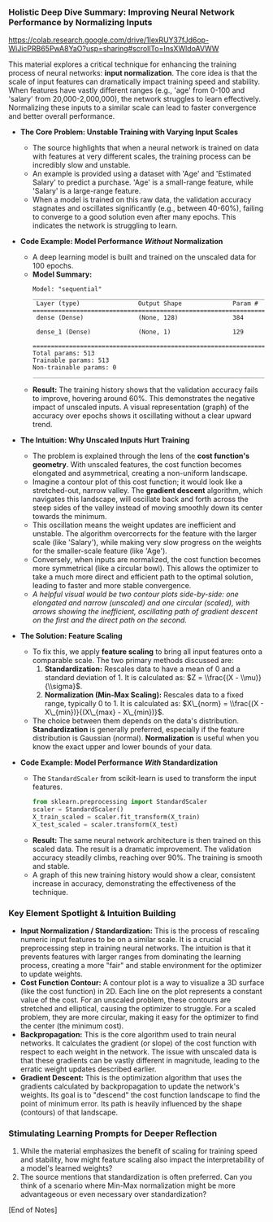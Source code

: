  ### Holistic Deep Dive Summary: Improving Neural Network Performance by Normalizing Inputs 
 https://colab.research.google.com/drive/1lexRUY37fJd6op-WiJicPRB65PwA8YaO?usp=sharing#scrollTo=InsXWldoAVWW

This material explores a critical technique for enhancing the training process of neural networks: **input normalization**. The core idea is that the scale of input features can dramatically impact training speed and stability. When features have vastly different ranges (e.g., 'age' from 0-100 and 'salary' from 20,000-2,000,000), the network struggles to learn effectively. Normalizing these inputs to a similar scale can lead to faster convergence and better overall performance.

  * **The Core Problem: Unstable Training with Varying Input Scales**

      * The source highlights that when a neural network is trained on data with features at very different scales, the training process can be incredibly slow and unstable.
      * An example is provided using a dataset with 'Age' and 'Estimated Salary' to predict a purchase. 'Age' is a small-range feature, while 'Salary' is a large-range feature.
      * When a model is trained on this raw data, the validation accuracy stagnates and oscillates significantly (e.g., between 40-60%), failing to converge to a good solution even after many epochs. This indicates the network is struggling to learn.

  * **Code Example: Model Performance *Without* Normalization**

      * A deep learning model is built and trained on the unscaled data for 100 epochs.
      * **Model Summary:**
        ```
        Model: "sequential"
        _________________________________________________________________
         Layer (type)                Output Shape              Param #   
        =================================================================
         dense (Dense)               (None, 128)               384       
                                                                         
         dense_1 (Dense)             (None, 1)                 129       
                                                                         
        =================================================================
        Total params: 513
        Trainable params: 513
        Non-trainable params: 0
        _________________________________________________________________
        ```
      * **Result:** The training history shows that the validation accuracy fails to improve, hovering around 60%. This demonstrates the negative impact of unscaled inputs. A visual representation (graph) of the accuracy over epochs shows it oscillating without a clear upward trend.

  * **The Intuition: Why Unscaled Inputs Hurt Training**

      * The problem is explained through the lens of the **cost function's geometry**. With unscaled features, the cost function becomes elongated and asymmetrical, creating a non-uniform landscape.
      * Imagine a contour plot of this cost function; it would look like a stretched-out, narrow valley. The **gradient descent** algorithm, which navigates this landscape, will oscillate back and forth across the steep sides of the valley instead of moving smoothly down its center towards the minimum.
      * This oscillation means the weight updates are inefficient and unstable. The algorithm overcorrects for the feature with the larger scale (like 'Salary'), while making very slow progress on the weights for the smaller-scale feature (like 'Age').
      * Conversely, when inputs are normalized, the cost function becomes more symmetrical (like a circular bowl). This allows the optimizer to take a much more direct and efficient path to the optimal solution, leading to faster and more stable convergence.
      * *A helpful visual would be two contour plots side-by-side: one elongated and narrow (unscaled) and one circular (scaled), with arrows showing the inefficient, oscillating path of gradient descent on the first and the direct path on the second.*

  * **The Solution: Feature Scaling**

      * To fix this, we apply **feature scaling** to bring all input features onto a comparable scale. The two primary methods discussed are:
        1.  **Standardization:** Rescales data to have a mean of 0 and a standard deviation of 1. It is calculated as: $Z = \\frac{(X - \\mu)}{\\sigma}$.
        2.  **Normalization (Min-Max Scaling):** Rescales data to a fixed range, typically 0 to 1. It is calculated as: $X\_{norm} = \\frac{(X - X\_{min})}{(X\_{max} - X\_{min})}$.
      * The choice between them depends on the data's distribution. **Standardization** is generally preferred, especially if the feature distribution is Gaussian (normal). **Normalization** is useful when you know the exact upper and lower bounds of your data.

  * **Code Example: Model Performance *With* Standardization**

      * The `StandardScaler` from scikit-learn is used to transform the input features.
        ```python
        from sklearn.preprocessing import StandardScaler
        scaler = StandardScaler()
        X_train_scaled = scaler.fit_transform(X_train)
        X_test_scaled = scaler.transform(X_test)
        ```
      * **Result:** The same neural network architecture is then trained on this scaled data. The result is a dramatic improvement. The validation accuracy steadily climbs, reaching over 90%. The training is smooth and stable.
      * A graph of this new training history would show a clear, consistent increase in accuracy, demonstrating the effectiveness of the technique.

### Key Element Spotlight & Intuition Building

  * **Input Normalization / Standardization:** This is the process of rescaling numeric input features to be on a similar scale. It is a crucial preprocessing step in training neural networks. The intuition is that it prevents features with larger ranges from dominating the learning process, creating a more "fair" and stable environment for the optimizer to update weights.
  * **Cost Function Contour:** A contour plot is a way to visualize a 3D surface (like the cost function) in 2D. Each line on the plot represents a constant value of the cost. For an unscaled problem, these contours are stretched and elliptical, causing the optimizer to struggle. For a scaled problem, they are more circular, making it easy for the optimizer to find the center (the minimum cost).
  * **Backpropagation:** This is the core algorithm used to train neural networks. It calculates the gradient (or slope) of the cost function with respect to each weight in the network. The issue with unscaled data is that these gradients can be vastly different in magnitude, leading to the erratic weight updates described earlier.
  * **Gradient Descent:** This is the optimization algorithm that uses the gradients calculated by backpropagation to update the network's weights. Its goal is to "descend" the cost function landscape to find the point of minimum error. Its path is heavily influenced by the shape (contours) of that landscape.

### Stimulating Learning Prompts for Deeper Reflection

1.  While the material emphasizes the benefit of scaling for training speed and stability, how might feature scaling also impact the interpretability of a model's learned weights?
2.  The source mentions that standardization is often preferred. Can you think of a scenario where Min-Max normalization might be more advantageous or even necessary over standardization?

[End of Notes]